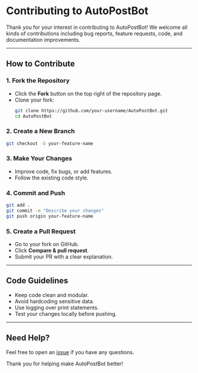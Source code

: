 # Contributing to AutoPostBot

Thank you for your interest in contributing to AutoPostBot! We welcome all kinds of contributions including bug reports, feature requests, code, and documentation improvements.

---

## How to Contribute

### 1. Fork the Repository
- Click the **Fork** button on the top right of the repository page.
- Clone your fork:
  ```bash
  git clone https://github.com/your-username/AutoPostBot.git
  cd AutoPostBot
  ```

### 2. Create a New Branch
```bash
git checkout -b your-feature-name
```

### 3. Make Your Changes
- Improve code, fix bugs, or add features.
- Follow the existing code style.

### 4. Commit and Push
```bash
git add .
git commit -m "Describe your changes"
git push origin your-feature-name
```

### 5. Create a Pull Request
- Go to your fork on GitHub.
- Click **Compare & pull request**.
- Submit your PR with a clear explanation.

---

## Code Guidelines

- Keep code clean and modular.
- Avoid hardcoding sensitive data.
- Use logging over print statements.
- Test your changes locally before pushing.

---

## Need Help?

Feel free to open an [issue](https://github.com/ftkrishna/AutoPostBot/issues) if you have any questions.

Thank you for helping make AutoPostBot better!

